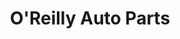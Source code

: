 ---
title: "O'Reilly Auto Parts"
url: /san-diego/oreilly-auto-parts-camino-ruiz/
shop: Autoteile
---
